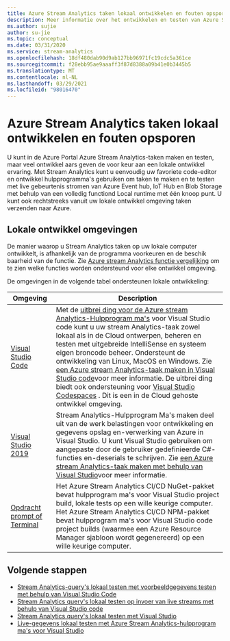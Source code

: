 ```yaml
---
title: Azure Stream Analytics taken lokaal ontwikkelen en fouten opsporen
description: Meer informatie over het ontwikkelen en testen van Azure Stream Analytics taken op uw lokale computer voordat u deze uitvoert in Azure Portal.
ms.author: sujie
author: su-jie
ms.topic: conceptual
ms.date: 03/31/2020
ms.service: stream-analytics
ms.openlocfilehash: 18df480dab90d9ab127bb96971fc19cdc5a361ce
ms.sourcegitcommit: f28ebb95ae9aaaff3f87d8388a09b41e0b3445b5
ms.translationtype: MT
ms.contentlocale: nl-NL
ms.lasthandoff: 03/29/2021
ms.locfileid: "98016470"
---
```

# <a name="develop-and-debug-azure-stream-analytics-jobs-locally"></a>Azure Stream Analytics taken lokaal ontwikkelen en fouten opsporen

U kunt in de Azure Portal Azure Stream Analytics-taken maken en testen, maar veel ontwikkel aars geven de voor keur aan een lokale ontwikkel ervaring. Met Stream Analytics kunt u eenvoudig uw favoriete code-editor en ontwikkel hulpprogramma's gebruiken om taken te maken en te testen met live gebeurtenis stromen van Azure Event hub, IoT Hub en Blob Storage met behulp van een volledig functiond Local runtime met één knoop punt. U kunt ook rechtstreeks vanuit uw lokale ontwikkel omgeving taken verzenden naar Azure.

## <a name="local-development-environments"></a>Lokale ontwikkel omgevingen

De manier waarop u Stream Analytics taken op uw lokale computer ontwikkelt, is afhankelijk van de programma voorkeuren en de beschik baarheid van de functie. Zie [Azure stream Analytics functie vergelijking](feature-comparison.md) om te zien welke functies worden ondersteund voor elke ontwikkel omgeving.

De omgevingen in de volgende tabel ondersteunen lokale ontwikkeling:

|Omgeving                              |Description    |
|-----------------------------------------|------------|
|[Visual Studio Code](visual-studio-code-explore-jobs.md)| Met de [uitbrei ding voor de Azure stream Analytics-Hulpprogram ma's](https://marketplace.visualstudio.com/items?itemName=ms-bigdatatools.vscode-asa) voor Visual Studio code kunt u uw stream Analytics-taak zowel lokaal als in de Cloud ontwerpen, beheren en testen met uitgebreide IntelliSense en systeem eigen broncode beheer. Ondersteunt de ontwikkeling van Linux, MacOS en Windows. Zie [een Azure stream Analytics-taak maken in Visual Studio code](quick-create-visual-studio-code.md)voor meer informatie. De uitbrei ding biedt ook ondersteuning voor [Visual Studio Codespaces](https://visualstudio.microsoft.com/services/visual-studio-codespaces/) . Dit is een in de Cloud gehoste ontwikkel omgeving.|
|[Visual Studio 2019](stream-analytics-tools-for-visual-studio-install.md) |Stream Analytics-Hulpprogram Ma's maken deel uit van de werk belastingen voor ontwikkeling en gegevens opslag en-verwerking van Azure in Visual Studio. U kunt Visual Studio gebruiken om aangepaste door de gebruiker gedefinieerde C#-functies en-deserials te schrijven. Zie [een Azure stream Analytics-taak maken met behulp van Visual Studio](stream-analytics-quick-create-vs.md)voor meer informatie.|
|[Opdracht prompt of Terminal](stream-analytics-tools-for-visual-studio-cicd.md)|Het Azure Stream Analytics CI/CD NuGet-pakket bevat hulpprogram ma's voor Visual Studio project build, lokale tests op een wille keurige computer. Het Azure Stream Analytics CI/CD NPM-pakket bevat hulpprogram ma's voor Visual Studio code project builds (waarmee een Azure Resource Manager sjabloon wordt gegenereerd) op een wille keurige computer.|

## <a name="next-steps"></a>Volgende stappen

* [Stream Analytics-query's lokaal testen met voorbeeldgegevens testen met behulp van Visual Studio Code](visual-studio-code-local-run.md)
* [Stream Analytics query's lokaal testen op invoer van live streams met behulp van Visual Studio code](visual-studio-code-local-run-live-input.md)
* [Stream Analytics query's lokaal testen met Visual Studio](stream-analytics-vs-tools-local-run.md)
* [Live-gegevens lokaal testen met Azure Stream Analytics-hulpprogram ma's voor Visual Studio](stream-analytics-live-data-local-testing.md)

